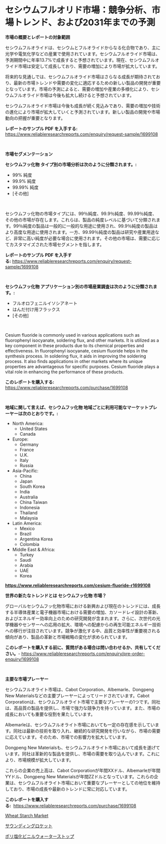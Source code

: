 <p><h1>セシウムフルオリド市場：競争分析、市場トレンド、および2031年までの予測</h1></p><p><strong>市場の概要とレポートの対象範囲</strong></p>
<p><p>セシウムフルオライドは、セシウムとフルオライドからなる化合物であり、主に光学や電気化学などの産業で使用されています。セシウムフルオライド市場は、予測期間中に年率13.7%で成長すると予想されています。現在、セシウムフルオライド市場は安定して成長しており、需要の増加により市場が拡大しています。</p><p>将来的な見通しでは、セシウムフルオライド市場はさらなる成長が期待されており、最新の市場トレンドや需要の変化に適応するための新しい製品の開発が重要となっています。市場の予測によると、需要の増加や産業の多様化により、セシウムフルオライド市場は今後も拡大し続けると予想されています。</p><p>セシウムフルオライド市場は今後も成長が続く見込みであり、需要の増加や技術の進化により市場が拡大していくと予測されています。新しい製品の開発や市場動向の把握が重要となります。</p></p>
<p><strong>レポートのサンプル PDF を入手する:</strong> <a href="https://www.reliableresearchreports.com/enquiry/request-sample/1699108">https://www.reliableresearchreports.com/enquiry/request-sample/1699108</a></p>
<p>&nbsp;</p>
<p><strong>市場セグメンテーション</strong></p>
<p><strong>セシウムフッ化物 タイプ別の市場分析は次のように分類されます。:</strong></p>
<p><ul><li>99% 純度</li><li>99.9% 純度</li><li>99.99% 純度</li><li>[その他]</li></ul></p>
<p>&nbsp;</p>
<p><p>セシウムフッ化物の市場タイプには、99％純度、99.9％純度、99.99％純度、その他の市場が存在します。これらは、製品の純度レベルに基づいて分類されます。99％純度の製品は一般的に一般的な用途に使用され、99.9％純度の製品はより高度な用途に使用されます。一方、99.99％純度の製品は研究や産業用途など、非常に高い純度が必要な場合に使用されます。その他の市場は、需要に応じてカスタマイズされた市場セグメントを指します。</p></p>
<p><strong>レポートのサンプル PDF を入手する:</strong>&nbsp;<a href="https://www.reliableresearchreports.com/enquiry/request-sample/1699108">https://www.reliableresearchreports.com/enquiry/request-sample/1699108</a></p>
<p>&nbsp;</p>
<p><strong> セシウムフッ化物 アプリケーション別の市場産業調査は次のように分類されます。:</strong></p>
<p><ul><li>フルオロフェニルイソシアネート</li><li>はんだ付け用フラックス</li><li>[その他]</li></ul></p>
<p>&nbsp;</p>
<p><p>Cesium fluoride is commonly used in various applications such as fluorophenyl isocyanate, soldering flux, and other markets. It is utilized as a key component in these products due to its chemical properties and effectiveness. In fluorophenyl isocyanate, cesium fluoride helps in the synthesis process. In soldering flux, it aids in improving the soldering process. It also finds applications in other markets where its unique properties are advantageous for specific purposes. Cesium fluoride plays a vital role in enhancing the performance of these products.</p></p>
<p><strong>このレポートを購入する:</strong>&nbsp; <a href="https://www.reliableresearchreports.com/purchase/1699108">https://www.reliableresearchreports.com/purchase/1699108</a></p>
<p>&nbsp;</p>
<p><strong>地域に関して言えば、セシウムフッ化物 地域ごとに利用可能なマーケットプレーヤーは次のとおりです。:</strong></p>
<p><ul>
    <li>
        North America:
        <ul>
            <li>United States</li>
            <li>Canada</li>
        </ul>
    </li>
    <li>
        Europe:
        <ul>
            <li>Germany</li>
            <li>France</li>
            <li>U.K.</li>
            <li>Italy</li>
            <li>Russia</li>
        </ul>
    </li>
    <li>
        Asia-Pacific:
        <ul>
            <li>China</li>
            <li>Japan</li>
            <li>South Korea</li>
            <li>India</li>
            <li>Australia</li>
            <li>China Taiwan</li>
            <li>Indonesia</li>
            <li>Thailand</li>
            <li>Malaysia</li>
        </ul>
    </li>
    <li>
        Latin America:
        <ul>
            <li>Mexico</li>
            <li>Brazil</li>
            <li>Argentina Korea</li>
            <li>Colombia</li>
        </ul>
    </li>
    <li>
        Middle East & Africa:
        <ul>
            <li>Turkey</li>
            <li>Saudi</li>
            <li>Arabia</li>
            <li>UAE</li>
            <li>Korea</li>
        </ul>
    </li>
    </ul></p>
<p><strong><a href="https://www.reliableresearchreports.com/cesium-fluoride-r1699108">https://www.reliableresearchreports.com/cesium-fluoride-r1699108</a></strong>&nbsp;</p>
<p><strong>世界の新たなトレンドとは セシウムフッ化物 市場？</strong></p>
<p><p>グローバルセシウムフッ化物市場における新興および現在のトレンドには、成長する半導体産業と電子機器市場における需要の増加、カソードレイ設計の革新、およびエネルギー効率向上のための研究開発が含まれます。さらに、次世代の光学機器やセンサーへの応用の拡大、環境への配慮からの再生可能エネルギー技術への移行が注目されています。競争が激化する中、品質と効率性が重要視される傾向があり、製品の革新と市場戦略の変化が求められています。</p></p>
<p><strong>このレポートを購入する前に、質問がある場合は問い合わせるか、共有してください。</strong>- <a href="https://www.reliableresearchreports.com/enquiry/pre-order-enquiry/1699108">https://www.reliableresearchreports.com/enquiry/pre-order-enquiry/1699108</a></p>
<p>&nbsp;</p>
<p><strong>主要な市場プレーヤー</strong></p>
<p><p>セシウムフルオライト市場は、Cabot Corporation、Albemarle、Dongpeng New Materialsなどの主要プレーヤーによってリードされています。Cabot Corporationは、セシウムフルオライト市場で主要なプレーヤーの1つです。同社は、高品質の製品を提供し、市場で強力な競争力を持っています。また、市場の成長においても重要な役割を果たしています。</p><p>Albemarleは、セシウムフルオライト市場においても一定の存在感を示しています。同社は最新の技術を取り入れ、継続的な研究開発を行いながら、市場の需要に応えています。そのため、市場での影響力を拡大しています。</p><p>Dongpeng New Materialsも、セシウムフルオライト市場において成長を遂げています。同社は革新的な製品を提供し、市場の需要を取り込んでいます。これにより、市場規模が拡大しています。</p><p>これらの企業の売上高は、Cabot Corporationが年間XXドル、Albemarleが年間YYドル、Dongpeng New Materialsが年間ZZドルとなっています。これらの企業は、セシウムフルオライト市場において重要なプレーヤーとしての地位を維持しており、市場の成長や最新のトレンドに常に対応しています。</p></p>
<p><strong>このレポートを購入する:</strong>&nbsp;&nbsp;<a href="https://www.reliableresearchreports.com/purchase/1699108">https://www.reliableresearchreports.com/purchase/1699108</a></p>
<p><p><a href="https://github.com/ruddyyedelwadw/Market-Research-Report-List-2/blob/main/wheat-starch-market.md">Wheat Starch Market</a></p><p><a href="https://medium.com/@evekerluke2023/%E3%82%B5%E3%82%A6%E3%83%B3%E3%83%87%E3%82%A3%E3%83%B3%E3%82%B0%E3%83%AD%E3%82%B1%E3%83%83%E3%83%88%E5%B8%82%E5%A0%B4%E8%A6%8F%E6%A8%A1-%E5%B8%82%E5%A0%B4%E5%B1%95%E6%9C%9B%E3%81%A8%E5%B8%82%E5%A0%B4%E4%BA%88%E6%B8%AC-2024%E5%B9%B4%E3%81%8B%E3%82%892031%E5%B9%B4-3c50ef4c1646">サウンディングロケット</a></p><p><a href="https://github.com/SantosDicki04/Market-Research-Report-List-1/blob/main/820460619423.md">ポリ塩化ビニルウォーターストップ</a></p></p>